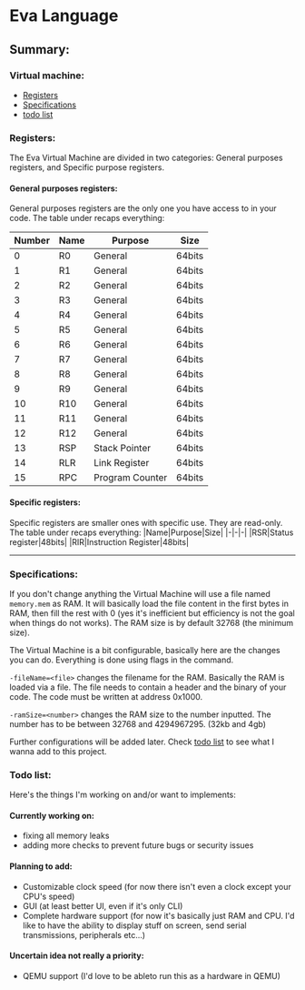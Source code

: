 # Eva Language

## Summary:

 ### Virtual machine:

 - [Registers](#registers)
 - [Specifications](#specifications)
 - [todo list](#todo-list)

### Registers:

The Eva Virtual Machine are divided in two categories: General purposes registers, and Specific purpose registers.

#### General purposes registers:

General purposes registers are the only one you have access to in your code. The table under recaps everything:

|Number| Name|Purpose|Size
|-|-|-|-|
|0|R0|General|64bits|
|1|R1|General|64bits|
|2|R2|General|64bits|
|3|R3|General|64bits|
|4|R4|General|64bits|
|5|R5|General|64bits|
|6|R6|General|64bits|
|7|R7|General|64bits|
|8|R8|General|64bits|
|9|R9|General|64bits|
|10|R10|General|64bits|
|11|R11|General|64bits|
|12|R12|General|64bits|
|13|RSP|Stack Pointer|64bits|
|14|RLR|Link Register|64bits|
|15|RPC|Program Counter|64bits|


#### Specific registers:
Specific registers are smaller ones with specific use. They are read-only.
The table under recaps everything:
|Name|Purpose|Size|
|-|-|-|
|RSR|Status register|48bits|
|RIR|Instruction Register|48bits|

---

### Specifications:

If you don't change anything the Virtual Machine will use a file named `memory.mem` as RAM. It will basically load the file content in the first bytes in RAM, then fill the rest with 0 (yes it's inefficient but efficiency is not the goal when things do not works). The RAM size is by default 32768 (the minimum size).

The Virtual Machine is a bit configurable, basically here are the changes you can do. Everything is done using flags in the command. 

`-fileName=<file>` changes the filename for the RAM. Basically the RAM is loaded via a file. The file needs to contain a header and the binary of your code. The code must be written at address 0x1000. 

`-ramSize=<number>` changes the RAM size to the number inputted. The number has to be between 32768 and 4294967295. (32kb and 4gb)

Further configurations will be added later. Check [todo list](##todo-list) to see what I wanna add to this project.

### Todo list:

Here's the things I'm working on and/or want to implements:

#### Currently working on:
- fixing all memory leaks
- adding more checks to prevent future bugs or security issues
#### Planning to add:
- Customizable clock speed (for now there isn't even a clock except your CPU's speed)
- GUI (at least better UI, even if it's only CLI)
- Complete hardware support (for now it's basically just RAM and CPU. I'd like to have the ability to display stuff on screen, send serial transmissions, peripherals etc...)

#### Uncertain idea not really a priority:
- QEMU support (I'd love to be ableto run this as a hardware in QEMU)
